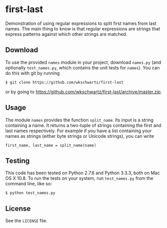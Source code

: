 first-last
==========

Demonstration of using regular expressions to split first names from last
names. The main thing to know is that regular expressions are strings that
express patterns against which other strings are matched.

Download
--------

To use the provided `names` module in your project, download `names.py` (and
optionally `test_names.py`, which contains the unit tests for `names`). You can
do this with git by running

    $ git clone https://github.com/wkschwartz/first-last

or by going to https://github.com/wkschwartz/first-last/archive/master.zip.

Usage
-----

The module `names` provides the function `split_name`. Its input is a string
containing a name. It returns a two-tuple of strings containing the first and
last names respectively. For example if you have a list containing your names as
strings (either byte strings or Unicode strings), you can write

    first_name, last_name = split_name(name)

Testing
-------

This code has been tested on Python 2.7.6 and Python 3.3.3, both on Mac OS X
10.8. To run the tests on your system, run `test_names.py` from the command
line, like so:

    $ python test_names.py

License
-------

See the `LICENSE` file.